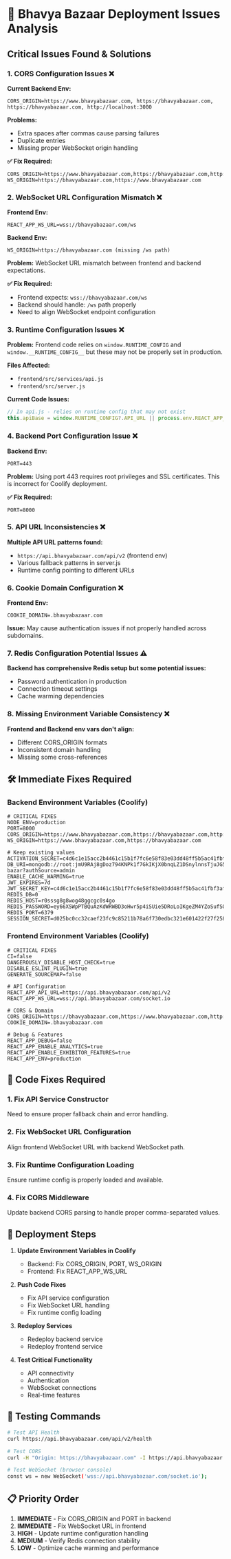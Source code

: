 # 🚨 Bhavya Bazaar Deployment Issues Analysis

## Critical Issues Found & Solutions

### 1. CORS Configuration Issues ❌

**Current Backend Env:**
```
CORS_ORIGIN=https://www.bhavyabazaar.com, https://bhavyabazaar.com, https://bhavyabazaar.com, http://localhost:3000
```

**Problems:**
- Extra spaces after commas cause parsing failures
- Duplicate entries
- Missing proper WebSocket origin handling

**✅ Fix Required:**
```
CORS_ORIGIN=https://www.bhavyabazaar.com,https://bhavyabazaar.com,http://localhost:3000
WS_ORIGIN=https://bhavyabazaar.com,https://www.bhavyabazaar.com
```

### 2. WebSocket URL Configuration Mismatch ❌

**Frontend Env:**
```
REACT_APP_WS_URL=wss://bhavyabazaar.com/ws
```

**Backend Env:**
```
WS_ORIGIN=https://bhavyabazaar.com (missing /ws path)
```

**Problem:** WebSocket URL mismatch between frontend and backend expectations.

**✅ Fix Required:**
- Frontend expects: `wss://bhavyabazaar.com/ws`
- Backend should handle: `/ws` path properly
- Need to align WebSocket endpoint configuration

### 3. Runtime Configuration Issues ❌

**Problem:** Frontend code relies on `window.RUNTIME_CONFIG` and `window.__RUNTIME_CONFIG__` but these may not be properly set in production.

**Files Affected:**
- `frontend/src/services/api.js`
- `frontend/src/server.js`

**Current Code Issues:**
```javascript
// In api.js - relies on runtime config that may not exist
this.apiBase = window.RUNTIME_CONFIG?.API_URL || process.env.REACT_APP_API_URL;
```

### 4. Backend Port Configuration Issue ❌

**Backend Env:**
```
PORT=443
```

**Problem:** Using port 443 requires root privileges and SSL certificates. This is incorrect for Coolify deployment.

**✅ Fix Required:**
```
PORT=8000
```

### 5. API URL Inconsistencies ❌

**Multiple API URL patterns found:**
- `https://api.bhavyabazaar.com/api/v2` (frontend env)
- Various fallback patterns in server.js
- Runtime config pointing to different URLs

### 6. Cookie Domain Configuration ❌

**Frontend Env:**
```
COOKIE_DOMAIN=.bhavyabazaar.com
```

**Issue:** May cause authentication issues if not properly handled across subdomains.

### 7. Redis Configuration Potential Issues ⚠️

**Backend has comprehensive Redis setup but some potential issues:**
- Password authentication in production
- Connection timeout settings
- Cache warming dependencies

### 8. Missing Environment Variable Consistency ❌

**Frontend and Backend env vars don't align:**
- Different CORS_ORIGIN formats
- Inconsistent domain handling
- Missing some cross-references

## 🛠️ **Immediate Fixes Required**

### Backend Environment Variables (Coolify)
```env
# CRITICAL FIXES
NODE_ENV=production
PORT=8000
CORS_ORIGIN=https://www.bhavyabazaar.com,https://bhavyabazaar.com,http://localhost:3000
WS_ORIGIN=https://www.bhavyabazaar.com,https://bhavyabazaar.com

# Keep existing values
ACTIVATION_SECRET=c4d6c1e15acc2b4461c15b1f7fc6e58f83e03dd48ff5b5ac41fbf3afd10a3113
DB_URI=mongodb://root:jmU9RAj8gDoz794KNPk1f7GkIKjX0bnqLZ1DSnylnnsTjuJG5CStX1IuTD4ZA9BO@hk0w48gckcgcwggkgwg04wgo:27017/bhavya-bazar?authSource=admin
ENABLE_CACHE_WARMING=true
JWT_EXPIRES=7d
JWT_SECRET_KEY=c4d6c1e15acc2b4461c15b1f7fc6e58f83e03dd48ff5b5ac41fbf3afd10a3113
REDIS_DB=0
REDIS_HOST=r0sssg8g8wog48ggcgc0s4go
REDIS_PASSWORD=ey66XSWpPTBQuAzKdWRWBD3oHwr5p4iSUie5DRoLoIKgeZM4YZoSufSQEw9Mp3c4
REDIS_PORT=6379
SESSION_SECRET=d025bc0cc32caef23fc9c85211b78a6f730edbc321e601422f27f2587eedab17
```

### Frontend Environment Variables (Coolify)
```env
# CRITICAL FIXES
CI=false
DANGEROUSLY_DISABLE_HOST_CHECK=true
DISABLE_ESLINT_PLUGIN=true
GENERATE_SOURCEMAP=false

# API Configuration
REACT_APP_API_URL=https://api.bhavyabazaar.com/api/v2
REACT_APP_WS_URL=wss://api.bhavyabazaar.com/socket.io

# CORS & Domain
CORS_ORIGIN=https://bhavyabazaar.com,https://www.bhavyabazaar.com,http://localhost:3000
COOKIE_DOMAIN=.bhavyabazaar.com

# Debug & Features
REACT_APP_DEBUG=false
REACT_APP_ENABLE_ANALYTICS=true
REACT_APP_ENABLE_EXHIBITOR_FEATURES=true
REACT_APP_ENV=production
```

## 🔧 **Code Fixes Required**

### 1. Fix API Service Constructor

Need to ensure proper fallback chain and error handling.

### 2. Fix WebSocket URL Configuration

Align frontend WebSocket URL with backend WebSocket path.

### 3. Fix Runtime Configuration Loading

Ensure runtime config is properly loaded and available.

### 4. Fix CORS Middleware

Update backend CORS parsing to handle proper comma-separated values.

## 🚀 **Deployment Steps**

1. **Update Environment Variables in Coolify**
   - Backend: Fix CORS_ORIGIN, PORT, WS_ORIGIN
   - Frontend: Fix REACT_APP_WS_URL

2. **Push Code Fixes**
   - Fix API service configuration
   - Fix WebSocket URL handling
   - Fix runtime config loading

3. **Redeploy Services**
   - Redeploy backend service
   - Redeploy frontend service

4. **Test Critical Functionality**
   - API connectivity
   - Authentication
   - WebSocket connections
   - Real-time features

## 🧪 **Testing Commands**

```bash
# Test API Health
curl https://api.bhavyabazaar.com/api/v2/health

# Test CORS
curl -H "Origin: https://bhavyabazaar.com" -I https://api.bhavyabazaar.com/api/v2/health

# Test WebSocket (browser console)
const ws = new WebSocket('wss://api.bhavyabazaar.com/socket.io');
```

## 📋 **Priority Order**

1. **IMMEDIATE** - Fix CORS_ORIGIN and PORT in backend
2. **IMMEDIATE** - Fix WebSocket URL in frontend
3. **HIGH** - Update runtime configuration handling
4. **MEDIUM** - Verify Redis connection stability
5. **LOW** - Optimize cache warming and performance
